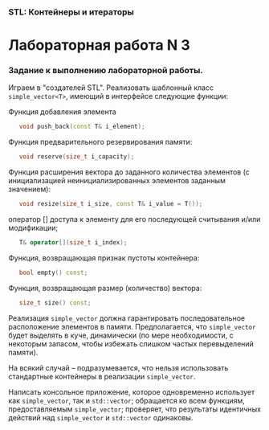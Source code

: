 ### STL: Контейнеры и итераторы
# Лабораторная работа N 3
### Задание к выполнению лабораторной работы.

Играем в "создателей STL". Реализовать шаблонный класс `simple_vector<T>`, имеющий в интерфейсе следующие функции:
      
Функция добавления элемента
```cpp
   void push_back(const T& i_element);
```
Функция предварительного резервирования памяти:
```cpp
   void reserve(size_t i_capacity);
```
Функция расширения вектора до заданного количества элементов (с инициализацией неинициализированных элементов заданным значением):
```cpp
   void resize(size_t i_size, const T& i_value = T());
```

оператор [] доступа к элементу для его последующей считывания и/или модификации;
```cpp
   T& operator[](size_t i_index);
```

Функция, возвращающая признак пустоты контейнера:
```cpp
   bool empty() const;
```

Функция, возвращающая размер (количество) вектора:
```cpp
   size_t size() const;
```

Реализация `simple_vector` должна гарантировать последовательное расположение элементов в памяти. Предполагается, что `simple_vector` будет выделять в куче, динамически  (по мере необходимости, с некоторым запасом, чтобы избежать слишком частых перевыделений памяти). 

На всякий случай – подразумевается, что нельзя использовать стандартные контейнеры в реализации `simple_vector`.

Написать консольное приложение, которое одновременно использует как `simple_vector`, так и `std::vector`; обращается ко всем функциям, предоставляемым `simple_vector`; проверяет, что результаты идентичных действий над `simple_vector` и `std::vector` одинаковы.
